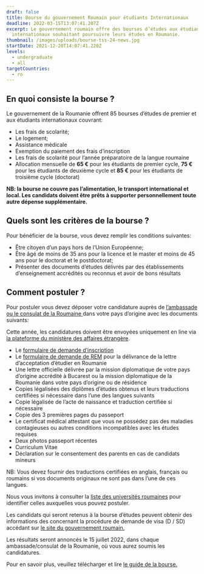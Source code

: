 ```yaml
---
draft: false
title: Bourse du gouvernement Roumain pour étudiants Internationaux
deadline: 2022-03-15T13:07:41.207Z
excerpt: Le gouvernement roumain offre des bourses d’études aux étudiants
  internationaux souhaitant poursuivre leurs études en Roumanie.
thumbnail: /images/uploads/bourse-tss-24-news.jpg
startDate: 2021-12-20T14:07:41.220Z
levels:
  - undergraduate
  - all
targetCountries:
  - ro
---
```

## En quoi consiste la bourse ?

Le gouvernement de la Roumanie offrent 85 bourses d’études de premier et aux étudiants internationaux couvrant:

* Les frais de scolarité;
* Le logement;
* Assistance médicale
* Exemption du paiement des frais d’inscription
* Les frais de scolarité pour l’année préparatoire de la langue roumaine
* Allocation mensuelle de **65 €** pour les étudiants de premier cycle, **75 €** pour les étudiants de deuxième cycle et **85 €** pour les étudiants de troisième cycle (doctorat)

**NB: la bourse ne couvre pas l’alimentation, le transport international et local. Les candidats doivent être prêts à supporter personnellement toute autre dépense supplémentaire.**

## Quels sont les critères de la bourse ?

Pour bénéficier de la bourse, vous devez remplir les conditions suivantes:

* Être citoyen d’un pays hors de l’Union Européenne;
* Être âgé de moins de 35 ans pour la licence et le master et moins de 45 ans pour le doctorat et le postdoctorat;
* Présenter des documents d’études délivrés par des établissements d’enseignement accrédités ou reconnus et avoir de bons résultats

## Comment postuler ?

Pour postuler vous devez déposer votre candidature auprès de <a href="https://www.mae.ro/en/romanian-missions" target="_blank" rel="noreferrer noopener">l’ambassade ou le consulat de la Roumaine </a>dans votre pays d’origine avec les documents suivants:

Cette année, les candidatures doivent être envoyées uniquement en line via [la plateforme du ministère des affaires étrangère](https://scholarships.studyinromania.gov.ro/). 

* Le <a href="https://www.mae.ro/sites/default/files/file/anul_2019/burse_2019/appendix\_1\_-_formular_mae_en.pdf" target="_blank" rel="noopener noreferrer">formulaire de demande d’inscription</a>
* Le <a href="https://www.mae.ro/sites/default/files/file/anul_2019/burse_2019/appendix_2_formular_mec_2020-2021_en.pdf" target="_blank" rel="noopener noreferrer">formulaire de demande de REM</a> pour la délivrance de la lettre d’acceptation d’étudier en Roumanie
* Une lettre officielle délivrée par la mission diplomatique de votre pays d’origine accrédité à Bucarest ou la mission diplomatique de la Roumanie dans votre pays d’origine ou de résidence
* Copies légalisées des diplômes d’études obtenus et leurs traductions certifiées si nécessaire dans l’une des langues suivants
* Copie légalisée de l’acte de naissance et traduction certifiée si nécessaire
* Copie des 3 premières pages du passeport
* Le certificat médical attestant que vous ne possédez pas des maladies contagieuses ou autres conditions incompatibles avec les études requises
* Deux photos passeport récentes
* Curriculum Vitae
* Déclaration sur le consentement des parents en cas de candidats mineurs

NB: Vous devez fournir des traductions certifiées en anglais, français ou roumains si vos documents originaux ne sont pas dans l’une de ces langues.

Nous vous invitons à consulter la <a href="https://www.mae.ro/sites/default/files/file/anul_2019/burse_2019/appendix_4_institutii_de_invatamant_superior_de_stat_en.pdf" target="_blank" rel="noreferrer noopener">liste des universités roumaines</a> pour identifier celles auxquelles vous pouvez postuler.

Les candidats qui seront retenus à la bourse d’études peuvent obtenir des informations des concernant la procédure de demande de visa (D / SD) accédant sur <a href="https://studyinromania.gov.ro/Visa_rules_and_procedures" target="_blank" rel="noreferrer noopener">le site du gouvernement roumain.</a>

Les résultats seront annoncés le 15 juillet 2022, dans chaque ambassade/consulat de la Roumanie, où vous aurez soumis les candidatures.

Pour en savoir plus, veuillez télécharger et lire <a href="https://www.mae.ro/sites/default/files/file/anul_2019/burse_2019/metodologie_burse_mae_2020-2021_en.pdf" rel="noreferrer noopener" target="_blank">le guide de la bourse.</a>